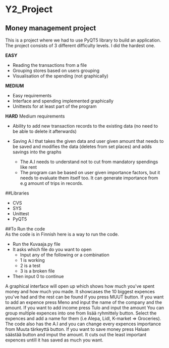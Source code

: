 # Y2_Project
## Money management project
This is a project where we had to use PyQT5 library to build an application. The project consists of 
3 different difficulty levels. I did the hardest one.

**EASY**
- Reading the transactions from a file
- Grouping stores based on users grouping
- Visualisation of the spending (not graphically)  

**MEDIUM**
- Easy requirements
- Interface and spending implemented graphically
- Unittests for at least part of the program

**HARD**
Medium requirements
- Ability to add new transaction records to the existing data (no need to be able to delete it afterwards)
- Saving A.I that takes the given data and user given amount that needs to be saved and modifies the data (deletes from set places) and adds savings into the graphs
 
  - The A.I needs to understand not to cut from mandatory spendings like rent
  - The program can be based on user given importance factors, but it needs to evaluate them itself too. It can generate importance from e.g amount of trips in records.  

##Libraries  

- CVS
- SYS
- Unittest
- PyQT5

##To Run the code  
 As the code is in Finnish here is a way to run the code.
- Run the Kuvaaja.py file
- It asks which file do you want to open
  - Input any of the following or a combination 
  - 1 is working
  - 2 is a test
  - 3 is a broken file
- Then input 0 to continue  

A graphical interface will open up which shows how much you've spent money
and how much you made. It showcases the 10 biggest expences you've had and the rest
can be found if you press MUUT button. If you want to add an expence press Meno and input 
the name of the company and the amount. If you want to add income press Tulo and input the amount
You can group multiple expences into one from lisää ryhmittely button. Select the expences and add a name for them
(i.e Alepa, Lidl, K-market => Groceries). The  code also has the A.I and you can change every
expences importance from Muuta tärkeyttä button. If you want to save money press Haluan säästää button 
and imput the amount. It cuts out the least important expences untill it has saved as much you want.
